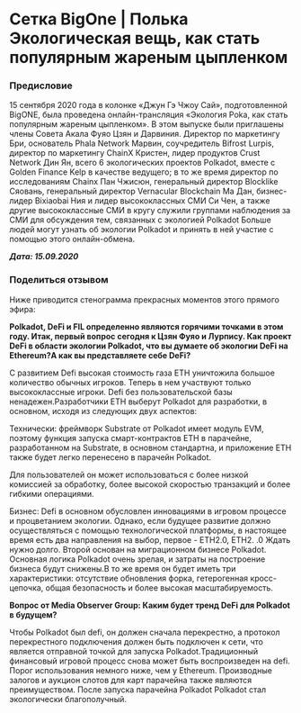 # Сетка BigOne | Полька Экологическая вещь, как стать популярным жареным цыпленком

### Предисловие

15 сентября 2020 года в колонке «Джун Гэ Чжоу Сай», подготовленной BigONE, была проведена онлайн-трансляция «Экология Poka, как стать популярным жареным цыпленком». В этом выпуске были приглашены члены Совета Акала Фуяо Цзян и Дарвиния. Директор по маркетингу Бри, основатель Phala Network Марвин, соучредитель Bifrost Lurpis, директор по маркетингу ChainX Кристен, лидер продуктов Crust Network Дин Ян, всего 6 экологических проектов Polkadot, вместе с Golden Finance Kelp в качестве ведущего; в то же время директор по исследованиям Chainx Пан Чжисюн, генеральный директор Blocklike Сяовань, генеральный директор Vernacular Blockchain Ма Дан, бизнес-лидер Bixiaobai Ния и лидер высококлассных СМИ Си Чен, а также другие высококлассные СМИ в кругу служили группами наблюдения за СМИ для обсуждения тем, связанных с экологией Polkadot Больше людей могут узнать об экологии Polkadot и принять в ней участие с помощью этого онлайн-обмена.

***Дата: 15.09.2020***

### Поделиться отзывом

Ниже приводится стенограмма прекрасных моментов этого прямого эфира:

**Polkadot, DeFi и FIL определенно являются горячими точками в этом году. Итак, первый вопрос сегодня к Цзян Фуяо и Лурпису. Как проект DeFi в области экологии Polkadot, что вы думаете об экологии DeFi на Ethereum?А как вы представляете себе DeFi?**

С развитием Defi высокая стоимость газа ETH уничтожила большое количество обычных игроков. Теперь в нем участвуют только высококлассные игроки. Defi без пользовательской базы ненадежен.Разработчики ETH выберут Polkadot для разработки, в основном, исходя из следующих двух аспектов:

Технически: фреймворк Substrate от Polkadot имеет модуль EVM, поэтому функция запуска смарт-контрактов ETH в парачейне, разработанном на Substrate, в основном стандартна, и приложение ETH также будет легко перенесено в парачейн Polkadot.

Для пользователей он может использоваться с более низкой комиссией за обработку, более высокой скоростью транзакций и более гибкими операциями.

Бизнес: Defi в основном обусловлен инновациями в игровом процессе и процветанием экологии. Однако, если будущее развитие должно осуществляться с помощью технологической платформы, в настоящее время есть два направления на выбор, первое - ETH2.0, ETH2. .0 Ждать нужно долго. Второй основан на миграционном бизнесе Polkadot. Основная логика Polkadot очень зрелая, и затраты на построение бизнеса будут снижены.В то же время он будет иметь три характеристики: отсутствие обновления форка, гетерогенная кросс-цепочка, общая безопасность и более высокая масштабируемость.

**Вопрос от Media Observer Group: Каким будет тренд DeFi для Polkadot в будущем?**

Чтобы Polkadot был defi, он должен сначала перекрестно, а протокол перекрестного подключения должен быть подключен к сети, что является отправной точкой для запуска Polkadot.Традиционный финансовый игровой процесс снова может быть воспроизведен на defi. Порог использования немного ниже, чем у Ethereum. Производные залогов и аукцион слотов для карт парачейна также являются преимуществом. После запуска парачейна Polkadot Polkadot стал экологически благополучный.